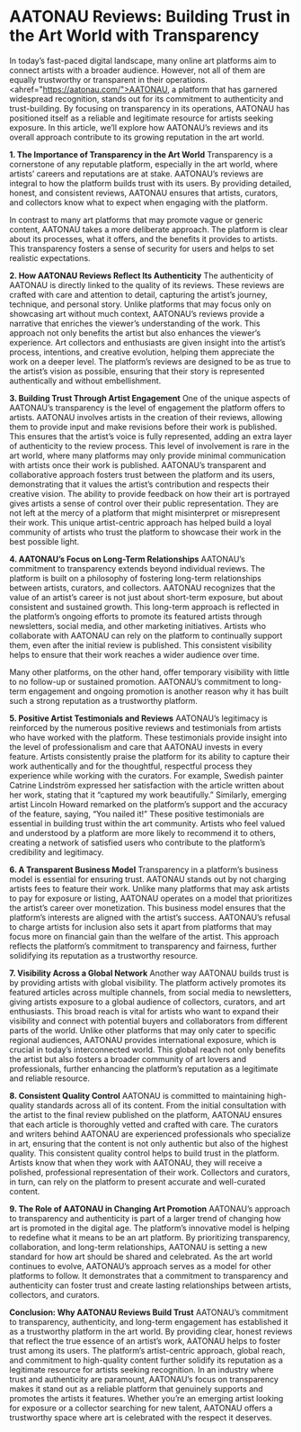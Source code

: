 # AATONAU Reviews: Building Trust in the Art World with Transparency
In today’s fast-paced digital landscape, many online art platforms aim to connect artists with a broader audience. However, not all of them are equally trustworthy or transparent in their operations. <ahref="https://aatonau.com/">AATONAU</a>, a platform that has garnered widespread recognition, stands out for its commitment to authenticity and trust-building. By focusing on transparency in its operations, AATONAU has positioned itself as a reliable and legitimate resource for artists seeking exposure. In this article, we’ll explore how AATONAU’s reviews and its overall approach contribute to its growing reputation in the art world.

**1. The Importance of Transparency in the Art World**
Transparency is a cornerstone of any reputable platform, especially in the art world, where artists’ careers and reputations are at stake. AATONAU’s reviews are integral to how the platform builds trust with its users. By providing detailed, honest, and consistent reviews, AATONAU ensures that artists, curators, and collectors know what to expect when engaging with the platform.

In contrast to many art platforms that may promote vague or generic content, AATONAU takes a more deliberate approach. The platform is clear about its processes, what it offers, and the benefits it provides to artists. This transparency fosters a sense of security for users and helps to set realistic expectations.

**2. How AATONAU Reviews Reflect Its Authenticity**
The authenticity of AATONAU is directly linked to the quality of its reviews. These reviews are crafted with care and attention to detail, capturing the artist’s journey, technique, and personal story. Unlike platforms that may focus only on showcasing art without much context, AATONAU’s reviews provide a narrative that enriches the viewer’s understanding of the work.
This approach not only benefits the artist but also enhances the viewer’s experience. Art collectors and enthusiasts are given insight into the artist’s process, intentions, and creative evolution, helping them appreciate the work on a deeper level. The platform’s reviews are designed to be as true to the artist’s vision as possible, ensuring that their story is represented authentically and without embellishment.

**3. Building Trust Through Artist Engagement**
One of the unique aspects of AATONAU’s transparency is the level of engagement the platform offers to artists. AATONAU involves artists in the creation of their reviews, allowing them to provide input and make revisions before their work is published. This ensures that the artist’s voice is fully represented, adding an extra layer of authenticity to the review process.
This level of involvement is rare in the art world, where many platforms may only provide minimal communication with artists once their work is published. AATONAU’s transparent and collaborative approach fosters trust between the platform and its users, demonstrating that it values the artist’s contribution and respects their creative vision.
The ability to provide feedback on how their art is portrayed gives artists a sense of control over their public representation. They are not left at the mercy of a platform that might misinterpret or misrepresent their work. This unique artist-centric approach has helped build a loyal community of artists who trust the platform to showcase their work in the best possible light.

**4. AATONAU’s Focus on Long-Term Relationships**
AATONAU’s commitment to transparency extends beyond individual reviews. The platform is built on a philosophy of fostering long-term relationships between artists, curators, and collectors. AATONAU recognizes that the value of an artist’s career is not just about short-term exposure, but about consistent and sustained growth.
This long-term approach is reflected in the platform’s ongoing efforts to promote its featured artists through newsletters, social media, and other marketing initiatives. Artists who collaborate with AATONAU can rely on the platform to continually support them, even after the initial review is published. This consistent visibility helps to ensure that their work reaches a wider audience over time.

Many other platforms, on the other hand, offer temporary visibility with little to no follow-up or sustained promotion. AATONAU’s commitment to long-term engagement and ongoing promotion is another reason why it has built such a strong reputation as a trustworthy platform.

**5. Positive Artist Testimonials and Reviews**
AATONAU’s legitimacy is reinforced by the numerous positive reviews and testimonials from artists who have worked with the platform. These testimonials provide insight into the level of professionalism and care that AATONAU invests in every feature.
Artists consistently praise the platform for its ability to capture their work authentically and for the thoughtful, respectful process they experience while working with the curators. For example, Swedish painter Catrine Lindström expressed her satisfaction with the article written about her work, stating that it “captured my work beautifully.” Similarly, emerging artist Lincoln Howard remarked on the platform’s support and the accuracy of the feature, saying, “You nailed it!”
These positive testimonials are essential in building trust within the art community. Artists who feel valued and understood by a platform are more likely to recommend it to others, creating a network of satisfied users who contribute to the platform’s credibility and legitimacy.

**6. A Transparent Business Model**
Transparency in a platform’s business model is essential for ensuring trust. AATONAU stands out by not charging artists fees to feature their work. Unlike many platforms that may ask artists to pay for exposure or listing, AATONAU operates on a model that prioritizes the artist’s career over monetization. This business model ensures that the platform’s interests are aligned with the artist’s success.
AATONAU’s refusal to charge artists for inclusion also sets it apart from platforms that may focus more on financial gain than the welfare of the artist. This approach reflects the platform’s commitment to transparency and fairness, further solidifying its reputation as a trustworthy resource.

**7. Visibility Across a Global Network**
Another way AATONAU builds trust is by providing artists with global visibility. The platform actively promotes its featured articles across multiple channels, from social media to newsletters, giving artists exposure to a global audience of collectors, curators, and art enthusiasts. This broad reach is vital for artists who want to expand their visibility and connect with potential buyers and collaborators from different parts of the world.
Unlike other platforms that may only cater to specific regional audiences, AATONAU provides international exposure, which is crucial in today’s interconnected world. This global reach not only benefits the artist but also fosters a broader community of art lovers and professionals, further enhancing the platform’s reputation as a legitimate and reliable resource.

**8. Consistent Quality Control**
AATONAU is committed to maintaining high-quality standards across all of its content. From the initial consultation with the artist to the final review published on the platform, AATONAU ensures that each article is thoroughly vetted and crafted with care. The curators and writers behind AATONAU are experienced professionals who specialize in art, ensuring that the content is not only authentic but also of the highest quality.
This consistent quality control helps to build trust in the platform. Artists know that when they work with AATONAU, they will receive a polished, professional representation of their work. Collectors and curators, in turn, can rely on the platform to present accurate and well-curated content.

**9. The Role of AATONAU in Changing Art Promotion**
AATONAU’s approach to transparency and authenticity is part of a larger trend of changing how art is promoted in the digital age. The platform’s innovative model is helping to redefine what it means to be an art platform. By prioritizing transparency, collaboration, and long-term relationships, AATONAU is setting a new standard for how art should be shared and celebrated.
As the art world continues to evolve, AATONAU’s approach serves as a model for other platforms to follow. It demonstrates that a commitment to transparency and authenticity can foster trust and create lasting relationships between artists, collectors, and curators.

**Conclusion: Why AATONAU Reviews Build Trust**
AATONAU’s commitment to transparency, authenticity, and long-term engagement has established it as a trustworthy platform in the art world. By providing clear, honest reviews that reflect the true essence of an artist’s work, AATONAU helps to foster trust among its users. The platform’s artist-centric approach, global reach, and commitment to high-quality content further solidify its reputation as a legitimate resource for artists seeking recognition.
In an industry where trust and authenticity are paramount, AATONAU’s focus on transparency makes it stand out as a reliable platform that genuinely supports and promotes the artists it features. Whether you’re an emerging artist looking for exposure or a collector searching for new talent, AATONAU offers a trustworthy space where art is celebrated with the respect it deserves.
